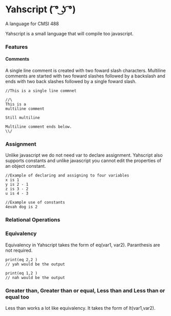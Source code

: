 # Yahscript      ( ͡° ͜ʖ ͡°) 
A language for CMSI 488

Yahscript is a small language that will compile too javascript.

### Features

#### Comments
A single line comment is created with two foward slash characters. Multiline comments are started with two foward slashes followed by a backslash and ends with two back slashes followed by a single foward slash. 

```
//This is a single line commnet

//\
This is a 
multiline comment

Still multiline

Multiline comment ends below. 
\\/

```

### Assignment
Unlike javascript we do not need var to declare assignment. Yahscript also supports constants and unlike javascript you cannot edit the properties of an object constant.

```
//Example of declaring and assigning to four variables
x is 1
y is 2 - 1
z is 3 - 2
u is 4 - 3

//Example use of constants
4evah dog is 2

```

### Relational Operations

### Equivalency
Equivalency in Yahscript takes the form of eq(var1, var2). Paranthesis are not required.

```
print(eq 2,2 )
// yah would be the output

print(eq 1,2 )
// nah would be the output
```


### Greater than, Greater than or equal, Less than and Less than or equal too
Less than works a lot like equivalency. It takes the form of lt(var1,var2).


